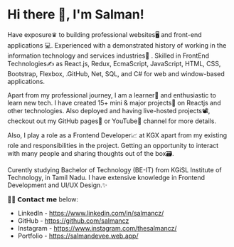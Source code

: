 #                                           Hi there 👋, I'm Salman!

Have exposure♛ to building professional websites🖥 and front-end applications 💻. Experienced with a demonstrated history of working in the information technology and services industries🏢 . Skilled in FrontEnd Technologies✍️ as React.js, Redux, EcmaScript, JavaScript, HTML, CSS, Bootstrap, Flexbox, .GitHub, Net, SQL, and C# for web and window-based applications.

Apart from my professional journey, I am a learner📝 and enthusiastic to learn new tech. I have created 15+ mini & major projects💼 on Reactjs and other technologies. Also deployed and having live-hosted projects📽, checkout out my GitHub pages📒 or YouTube📲 channel for more details.

Also, I play a role as a Frontend Developer📈 at KGX apart from my existing role and responsibilities in the project. Getting an opportunity to interact with many people and sharing thoughts out of the box🗃.

Curently studying Bachelor of Technology (BE-IT) from KGiSL Institute of Technology, in Tamil Nadu. I have extensive knowledge in Frontend Development and UI/UX Design.✨

🙋‍♂️ 𝗖𝗼𝗻𝘁𝗮𝗰𝘁 𝗺𝗲 below:

* LinkedIn - https://www.linkedin.com/in/salmancz/
* GitHub - https://github.com/salmancz
* Instagram - https://www.instagram.com/thesalmancz/
* Portfolio - https://salmandevee.web.app/
